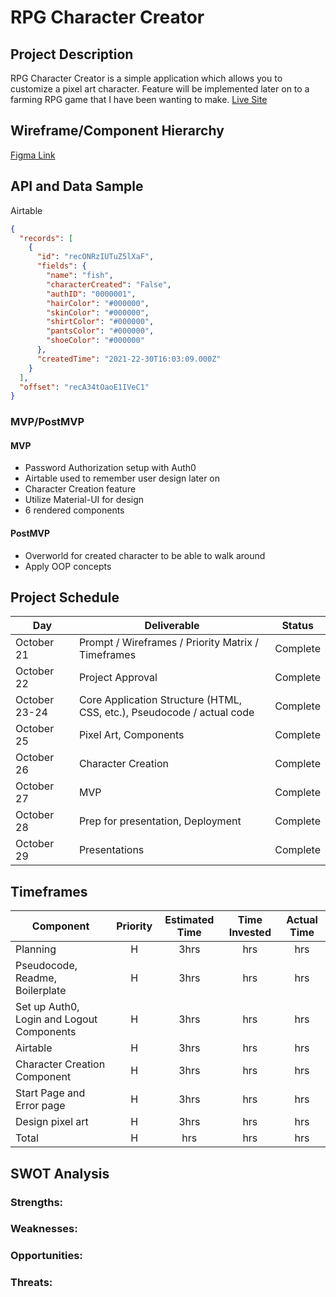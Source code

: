 # RPG Character Creator

## Project Description

RPG Character Creator is a simple application which allows you to customize a pixel art character. Feature will be implemented later on to a farming RPG game that I have been wanting to make. [Live Site](https://mushvroom.netlify.app/)

## Wireframe/Component Hierarchy

[Figma Link](https://www.figma.com/file/TY5RRzAdv3bVBu7wUxHMY5/RPG-Character-Creator?node-id=0%3A1)

## API and Data Sample

Airtable

```json
{
  "records": [
    {
      "id": "recONRzIUTuZ5lXaF",
      "fields": {
        "name": "fish",
        "characterCreated": "False",
        "authID": "0000001",
        "hairColor": "#000000",
        "skinColor": "#000000",
        "shirtColor": "#000000",
        "pantsColor": "#000000",
        "shoeColor": "#000000"
      },
      "createdTime": "2021-22-30T16:03:09.000Z"
    }
  ],
  "offset": "recA34tOaoE1IVeC1"
}
```

### MVP/PostMVP

#### MVP

- Password Authorization setup with Auth0
- Airtable used to remember user design later on
- Character Creation feature
- Utilize Material-UI for design
- 6 rendered components

#### PostMVP

- Overworld for created character to be able to walk around
- Apply OOP concepts

## Project Schedule

| Day           | Deliverable                                                            | Status   |
| ------------- | ---------------------------------------------------------------------- | -------- |
| October 21    | Prompt / Wireframes / Priority Matrix / Timeframes                     | Complete |
| October 22    | Project Approval                                                       | Complete |
| October 23-24 | Core Application Structure (HTML, CSS, etc.), Pseudocode / actual code | Complete |
| October 25    | Pixel Art, Components                                                  | Complete |
| October 26    | Character Creation                                                     | Complete |
| October 27    | MVP                                                                    | Complete |
| October 28    | Prep for presentation, Deployment                                      | Complete |
| October 29    | Presentations                                                          | Complete |

## Timeframes

| Component                                 | Priority | Estimated Time | Time Invested | Actual Time |
| ----------------------------------------- | :------: | :------------: | :-----------: | :---------: |
| Planning                                  |    H     |      3hrs      |      hrs      |     hrs     |
| Pseudocode, Readme, Boilerplate           |    H     |      3hrs      |      hrs      |     hrs     |
| Set up Auth0, Login and Logout Components |    H     |      3hrs      |      hrs      |     hrs     |
| Airtable                                  |    H     |      3hrs      |      hrs      |     hrs     |
| Character Creation Component              |    H     |      3hrs      |      hrs      |     hrs     |
| Start Page and Error page                 |    H     |      3hrs      |      hrs      |     hrs     |
| Design pixel art                          |    H     |      3hrs      |      hrs      |     hrs     |
| Total                                     |    H     |      hrs       |      hrs      |     hrs     |

## SWOT Analysis

### Strengths:

### Weaknesses:

### Opportunities:

### Threats:
